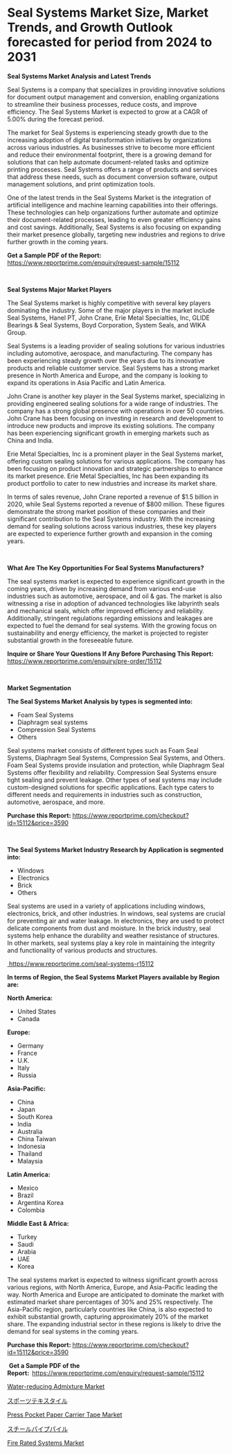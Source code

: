 <p><h1>Seal Systems Market Size, Market Trends, and Growth Outlook forecasted for period from 2024 to 2031</h1></p><p><strong>Seal Systems Market Analysis and Latest Trends</strong></p>
<p><p>Seal Systems is a company that specializes in providing innovative solutions for document output management and conversion, enabling organizations to streamline their business processes, reduce costs, and improve efficiency. The Seal Systems Market is expected to grow at a CAGR of 5.00% during the forecast period.</p><p>The market for Seal Systems is experiencing steady growth due to the increasing adoption of digital transformation initiatives by organizations across various industries. As businesses strive to become more efficient and reduce their environmental footprint, there is a growing demand for solutions that can help automate document-related tasks and optimize printing processes. Seal Systems offers a range of products and services that address these needs, such as document conversion software, output management solutions, and print optimization tools.</p><p>One of the latest trends in the Seal Systems Market is the integration of artificial intelligence and machine learning capabilities into their offerings. These technologies can help organizations further automate and optimize their document-related processes, leading to even greater efficiency gains and cost savings. Additionally, Seal Systems is also focusing on expanding their market presence globally, targeting new industries and regions to drive further growth in the coming years.</p></p>
<p><strong>Get a Sample PDF of the Report:&nbsp;</strong> <a href="https://www.reportprime.com/enquiry/request-sample/15112">https://www.reportprime.com/enquiry/request-sample/15112</a></p>
<p>&nbsp;</p>
<p><strong>Seal Systems Major Market Players</strong></p>
<p><p>The Seal Systems market is highly competitive with several key players dominating the industry. Some of the major players in the market include Seal Systems, Hanel PT, John Crane, Erie Metal Specialties, Inc, GLIDE Bearings & Seal Systems, Boyd Corporation, System Seals, and WIKA Group.</p><p>Seal Systems is a leading provider of sealing solutions for various industries including automotive, aerospace, and manufacturing. The company has been experiencing steady growth over the years due to its innovative products and reliable customer service. Seal Systems has a strong market presence in North America and Europe, and the company is looking to expand its operations in Asia Pacific and Latin America.</p><p>John Crane is another key player in the Seal Systems market, specializing in providing engineered sealing solutions for a wide range of industries. The company has a strong global presence with operations in over 50 countries. John Crane has been focusing on investing in research and development to introduce new products and improve its existing solutions. The company has been experiencing significant growth in emerging markets such as China and India.</p><p>Erie Metal Specialties, Inc is a prominent player in the Seal Systems market, offering custom sealing solutions for various applications. The company has been focusing on product innovation and strategic partnerships to enhance its market presence. Erie Metal Specialties, Inc has been expanding its product portfolio to cater to new industries and increase its market share.</p><p>In terms of sales revenue, John Crane reported a revenue of $1.5 billion in 2020, while Seal Systems reported a revenue of $800 million. These figures demonstrate the strong market position of these companies and their significant contribution to the Seal Systems industry. With the increasing demand for sealing solutions across various industries, these key players are expected to experience further growth and expansion in the coming years.</p></p>
<p>&nbsp;</p>
<p><strong>What Are The Key Opportunities For Seal Systems Manufacturers?</strong></p>
<p><p>The seal systems market is expected to experience significant growth in the coming years, driven by increasing demand from various end-use industries such as automotive, aerospace, and oil & gas. The market is also witnessing a rise in adoption of advanced technologies like labyrinth seals and mechanical seals, which offer improved efficiency and reliability. Additionally, stringent regulations regarding emissions and leakages are expected to fuel the demand for seal systems. With the growing focus on sustainability and energy efficiency, the market is projected to register substantial growth in the foreseeable future.</p></p>
<p><strong>Inquire or Share Your Questions If Any Before Purchasing This Report:</strong> <a href="https://www.reportprime.com/enquiry/pre-order/15112">https://www.reportprime.com/enquiry/pre-order/15112</a></p>
<p>&nbsp;</p>
<p><strong>Market Segmentation</strong></p>
<p><strong>The Seal Systems Market Analysis by types is segmented into:</strong></p>
<p><ul><li>Foam Seal Systems</li><li>Diaphragm seal systems</li><li>Compression Seal Systems</li><li>Others</li></ul></p>
<p><p>Seal systems market consists of different types such as Foam Seal Systems, Diaphragm Seal Systems, Compression Seal Systems, and Others. Foam Seal Systems provide insulation and protection, while Diaphragm Seal Systems offer flexibility and reliability. Compression Seal Systems ensure tight sealing and prevent leakage. Other types of seal systems may include custom-designed solutions for specific applications. Each type caters to different needs and requirements in industries such as construction, automotive, aerospace, and more.</p></p>
<p><strong>Purchase this Report:&nbsp;</strong><a href="https://www.reportprime.com/checkout?id=15112&price=3590">https://www.reportprime.com/checkout?id=15112&price=3590</a></p>
<p>&nbsp;</p>
<p><strong>The Seal Systems Market Industry Research by Application is segmented into:</strong></p>
<p><ul><li>Windows</li><li>Electronics</li><li>Brick</li><li>Others</li></ul></p>
<p><p>Seal systems are used in a variety of applications including windows, electronics, brick, and other industries. In windows, seal systems are crucial for preventing air and water leakage. In electronics, they are used to protect delicate components from dust and moisture. In the brick industry, seal systems help enhance the durability and weather resistance of structures. In other markets, seal systems play a key role in maintaining the integrity and functionality of various products and structures.</p></p>
<p><a href="https://www.reportprime.com/seal-systems-r15112">&nbsp;https://www.reportprime.com/seal-systems-r15112</a></p>
<p><strong>In terms of Region, the Seal Systems Market Players available by Region are:</strong></p>
<p>
    <p> <strong> North America: </strong>
        <ul>
            <li>United States</li>
            <li>Canada</li>
        </ul>
        </p> 
    <p> <strong> Europe: </strong>
        <ul>
            <li>Germany</li>
            <li>France</li>
            <li>U.K.</li>
            <li>Italy</li>
            <li>Russia</li>
        </ul>
        </p> 
    <p> <strong> Asia-Pacific: </strong>
        <ul>
            <li>China</li>
            <li>Japan</li>
            <li>South Korea</li>
            <li>India</li>
            <li>Australia</li>
            <li>China Taiwan</li>
            <li>Indonesia</li>
            <li>Thailand</li>
            <li>Malaysia</li>
        </ul>
        </p> 
    <p> <strong> Latin America: </strong>
        <ul>
            <li>Mexico</li>
            <li>Brazil</li>
            <li>Argentina Korea</li>
            <li>Colombia</li>
        </ul>
        </p> 
    <p> <strong> Middle East & Africa: </strong>
        <ul>
            <li>Turkey</li>
            <li>Saudi</li>
            <li>Arabia</li>
            <li>UAE</li>
            <li>Korea</li>
        </ul>
    </p>
    </p>
<p><p>The seal systems market is expected to witness significant growth across various regions, with North America, Europe, and Asia-Pacific leading the way. North America and Europe are anticipated to dominate the market with estimated market share percentages of 30% and 25% respectively. The Asia-Pacific region, particularly countries like China, is also expected to exhibit substantial growth, capturing approximately 20% of the market share. The expanding industrial sector in these regions is likely to drive the demand for seal systems in the coming years.</p></p>
<p><strong>Purchase this Report: </strong><a href="https://www.reportprime.com/checkout?id=15112&price=3590">https://www.reportprime.com/checkout?id=15112&price=3590</a></p>
<p>&nbsp;<strong>Get a Sample PDF of the Report:&nbsp;&nbsp;</strong><a href="https://www.reportprime.com/enquiry/request-sample/15112">https://www.reportprime.com/enquiry/request-sample/15112</a></p>
<p><strong></strong></p>
<p><p><a href="https://www.linkedin.com/pulse/water-reducing-admixture-market-size-examines-its-scope-i14te?trackingId=S1CAZuKIxlXIsZ5FQ0bPow%3D%3D">Water-reducing Admixture Market</a></p><p><a href="https://medium.com/@samirmayert28/%E3%82%B9%E3%83%9D%E3%83%BC%E3%83%84%E3%83%86%E3%82%AD%E3%82%B9%E3%82%BF%E3%82%A4%E3%83%AB%E5%B8%82%E5%A0%B4-2031%E5%B9%B4%E3%81%BE%E3%81%A7%E3%81%AE%E3%83%88%E3%83%AC%E3%83%B3%E3%83%89-%E4%BA%88%E6%B8%AC-%E7%AB%B6%E5%90%88%E5%88%86%E6%9E%90-40cacb2fb391">スポーツテキスタイル</a></p><p><a href="https://www.linkedin.com/pulse/global-press-pocket-paper-carrier-tape-market-types-applications-8lhre?trackingId=nJIk9%2BtzSqqNjK6ACLosMw%3D%3D">Press Pocket Paper Carrier Tape Market</a></p><p><a href="https://medium.com/@lawrencewatkins654/%E9%89%84%E7%AE%A1%E3%83%91%E3%82%A4%E3%83%AB%E5%B8%82%E5%A0%B4%E3%81%AE%E5%B1%95%E6%9C%9B-%E7%94%A3%E6%A5%AD%E3%81%AE%E6%A6%82%E8%A6%81%E3%81%A8%E4%BA%88%E6%B8%AC-2024%E5%B9%B4-2031%E5%B9%B4-8eba782ad4be">スチールパイプパイル</a></p><p><a href="https://github.com/nicholepatriciadoylenwnrjr0/Market-Research-Report-List-2/blob/main/fire-rated-systems-market.md">Fire Rated Systems Market</a></p></p>